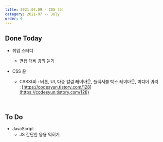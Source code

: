 ```yaml
---
title: 2021.07.09 - CSS (5)
category: 2021-07 -- July
order: 6
---
```




## Done Today

- 취업 스터디 

  - 면접 대비 강의 듣기

- CSS 끝

  - CSS3(4) : 버튼, UI, 다중 칼럼 레이아웃, 플렉서블 박스 레이아웃, 미디어 쿼리 : [https://codesyun.tistory.com/128](https://codesyun.tistory.com/128)



<br>

## To Do

- JavaScript
  - JS 간단한 응용 익히기

